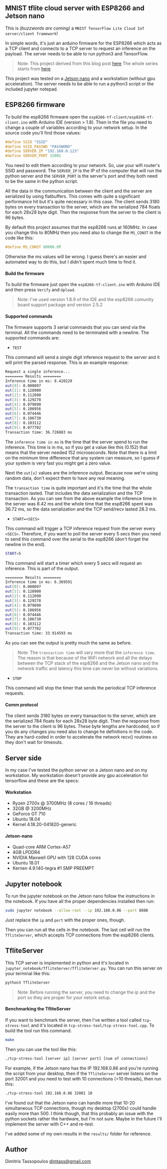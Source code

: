 MNIST tflite cloud server with ESP8266 and Jetson nano
----

This is _(buzzwords are coming)_ a `MNIST TensorFlow Lite Cloud IoT server/client framework`!

In simple words, it's just an arduino firmware for the ESP8266 which acts as a
TCP client and connects to a TCP server to request an inference on the payload.
The server needs to be able to run python3 and TensorFlow.

> Note: This project derived from this blog post [here](https://www.stupid-projects.com/machine-learning-on-embedded-part-5/)
The whole series starts from [here](https://www.stupid-projects.com/machine-learning-on-embedded-part-1/)

This project was tested on a [Jetson nano](https://www.nvidia.com/en-us/autonomous-machines/embedded-systems/jetson-nano/) and a workstation (without gpu acceleration).
The server needs to be able to run a python3 script or the included jupyter notepad.

## ESP8266 firmware
To build the esp8266 firmware open the `esp8266-tf-client/esp8266-tf-client.ino`
with Arduino IDE (version > 1.8). Then in the file you need to change a couple
of variables according to your network setup. In the source code you'll find
those values:

```cpp
#define SSID "SSID"
#define SSID_PASSWD "PASSWORD"
#define SERVER_IP "192.168.0.123"
#define SERVER_PORT 32001
```

You need to edit them according to your network. So, use your wifi router's SSID and
password. The `SERVER_IP` is the IP of the computer that will run the python
server and the `SERVER_PORT` is the server's port and they both need to be the same
in the python script.

All the data in the communication between the client and the server are serialized by
using flatbuffers. This comes with quite a significant performance hit but it's quite
necessary in this case. The client sends 3180 bytes on every transaction to the server,
which are the serialized 784 floats for each 28x28 byte digit. Then the response from
the server to the client is 96 bytes.

By default this project assumes that the esp8266 runs at 160MHz. In case you change
this to 80MHz then you need also to change the `MS_CONST` in the code like this:

```cpp
#define MS_CONST 80000.0f
```

Otherwise the ms values will be wrong. I guess there's an easier and automated way
to do this, but I didn't spent much time to find it.

#### Build the firmware
To build the firmware just open the `esp8266-tf-client.ino` with Arduino IDE
and then press `Verify` and `Upload`.

> Note: I've used version 1.8.9 of the IDE and the esp8266 comunity board support
package and version 2.5.2

#### Supported commands
The firmware supports 3 serial commands that you can send via the terminal. All the
commands need to be terminated with a newline. The supported commands are:

* ```TEST```

This command will send a single digit inference request to the server and it
will print the parsed response. This is an example response:

```sh
Request a single inference...
======== Results ========
Inference time in ms: 8.420229
out[0]: 0.080897
out[1]: 0.128900
out[2]: 0.112090
out[3]: 0.129278
out[4]: 0.079890
out[5]: 0.106956
out[6]: 0.074446
out[7]: 0.106730
out[8]: 0.103112
out[9]: 0.077702
Transaction time: 36.726883 ms
```

The `inference time in ms` is the time that the server spend to run the inference. This
time is in ms, so if you get a value like this (0.152) that means that the server needed
152 microseconds. Note that there is a limit on the minimum time difference that any
system can measure, so I guess if your system is very fast you might get a zero value.

Next the `out[x]` values are the inference output. Because now we're using random data,
don't expect them to have any real meaning.

The `transaction time` is quite important and it's the time that the whole transaction
lasted. That includes the data serialization and the TCP transaction. As you can see
from the above example the inference time in the server was 8.42 ms and the whole time
that the esp8266 spent was 36.72 ms, so the data serialization and the TCP send/recv
lasted 28.3 ms.

* ```START=<SECS>```

This command will trigger a TCP inference request from the server every `<SECS>`. Therefore,
if you want to poll the server every 5 secs then you need to send this command over the
serial to the esp8266 (don't forget the newline in the end).

```sh
START=5
```

This command will start a timer which every 5 secs will request an inference. This is part
of the output.

```sh
======== Results ========
Inference time in ms: 6.369591
out[0]: 0.080897
out[1]: 0.128900
out[2]: 0.112090
out[3]: 0.129278
out[4]: 0.079890
out[5]: 0.106956
out[6]: 0.074446
out[7]: 0.106730
out[8]: 0.103112
out[9]: 0.077702
Transaction time: 33.914593 ms
```

As you can see the output is pretty much the same as before.

> Note: The `transaction time` will vary more that the `inference time`. The reason is that
because of the WiFi network and all the delays between the TCP stack of the esp8266 and
the Jetson nano and the network traffic and latency this time can never be without variations.

* ```STOP```

This command will stop the timer that sends the periodical TCP inference requests.

#### Comm protocol
The client sends 3180 bytes on every transaction to the server, which are the
serialized 784 floats for each 28x28 byte digit. Then the response from the
server to the client is 96 bytes. These byte lengths are hardcoded, so if you
do any changes you need also to change he definitions in the code. They are
hard-coded in order to accelerate the network recv() routines so they don't
wait for timeouts.

## Server side
In my case I've tested the python server on a Jetson nano and on my workstation.
My workstation doesn't provide any gpu acceleration for tensorflow and these are
the specs:

#### Workstation
* Ryzen 2700x @ 3700MHz (8 cores / 16 threads)
* 32GB @ 3200MHz
* GeForce GT 710
* Ubuntu 18.04
* Kernel 4.18.20-041820-generic

#### Jetson-nano
* Quad-core ARM Cortex-A57
* 4GB LPDDR4
* NVIDIA Maxwell GPU with 128 CUDA cores
* Ubuntu 18.01
* Kernen 4.9.140-tegra #1 SMP PREEMPT

## Jupyter notebook
To run the jupyter notebook on the Jetson nano follow the instructions in the
notebook. If you have all the proper dependencies installed then run:
```sh
sudo jupyter notebook --allow-root --ip 192.168.0.86 --port 8888
```

Just replace the `ip` and `port` with the proper ones, though.

Then you can run all the cells in the notebook. The last cell will run the
`TfliteServer`, which accepts TCP connections from the esp8266 clients.

## TfliteServer
This TCP server is implemented in python and it's located in
`jupyter_notebook/TfliteServer/TfliteServer.py`. You can run this server on
your terminal like this:
```sh
python3 TfliteServer
```

> Note: Before running the server, you need to change the ip and the port
so they are proper for your netork setup.

#### Benchmarking the TfliteServer
If you want to benchmark the server, then I've written a tool called `tcp-stress-tool`
and it's located in `tcp-stress-tool/tcp-stress-tool.cpp`. To build the tool
run this command:
```sh
make
```

Then you can use the tool like this:
```sh
./tcp-stress-tool [server ip] [server port] [num of connections]
```

For example, if the Jetson nano has the IP 192.168.0.86 and you're running the
script from your desktop, then if the `TfliteServer` server listens on the port
32001 and you need to test with 10 connections (=10 threads), then run this:
```sh
./tcp-stress-tool 192.168.0.86 32001 10
```

I've found out that the Jetson nano can handle more that 10-20 simultaneous TCP
connections, though my desktop (2700x) could handle easily more than 500. I think
though, that this probably an issue with the python sockets rather the hardware,
but I'm not sure. Maybe in the future I'll implement the server with C++ and
re-test.

I've added some of my own results in the `results/` folder for reference.

## Author
Dimitris Tassopoulos <dimtass@gmail.com>